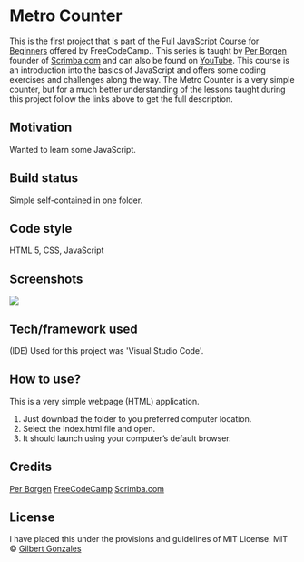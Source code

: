 # Metro Counter
This is the first project that is part of the [Full JavaScript Course for Beginners]( https://www.freecodecamp.org/news/full-javascript-course-for-beginners/) offered by FreeCodeCamp.. This series is taught by [Per Borgen]( https://scrimba.com/teachers/perborgen) founder of [Scrimba.com]( https://scrimba.com/) and can also be found on [YouTube]( https://www.youtube.com/results?search_query=freecodecamp). This course is an introduction into the basics of JavaScript and offers some coding exercises and challenges along the way. The Metro Counter is a very simple counter, but for a much better understanding of the lessons taught during this project follow the links above to get the full description. 
## Motivation
Wanted to learn some JavaScript.
## Build status
Simple self-contained in one folder.  
## Code style
HTML 5, CSS, JavaScript
## Screenshots
![](/images/dmc.jpg)
## Tech/framework used
(IDE) Used for this project was 'Visual Studio Code'.
## How to use?
This is a very simple webpage (HTML) application. 
1.	Just download the folder to you preferred computer location.  
2.	Select the Index.html file and open.
3.	It should launch using your computer’s default browser.
## Credits
[Per Borgen]( https://scrimba.com/teachers/perborgen )
[FreeCodeCamp]( https://www.freecodecamp.org/)
[Scrimba.com]( https://scrimba.com/ )
## License
I have placed this under the provisions and guidelines of MIT License. 
MIT © [Gilbert Gonzales]()
